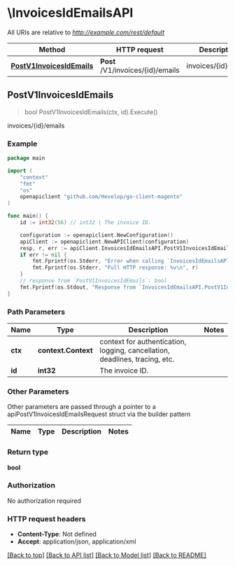 # \InvoicesIdEmailsAPI

All URIs are relative to *http://example.com/rest/default*

Method | HTTP request | Description
------------- | ------------- | -------------
[**PostV1InvoicesIdEmails**](InvoicesIdEmailsAPI.md#PostV1InvoicesIdEmails) | **Post** /V1/invoices/{id}/emails | invoices/{id}/emails



## PostV1InvoicesIdEmails

> bool PostV1InvoicesIdEmails(ctx, id).Execute()

invoices/{id}/emails



### Example

```go
package main

import (
	"context"
	"fmt"
	"os"
	openapiclient "github.com/Hevelop/go-client-magento"
)

func main() {
	id := int32(56) // int32 | The invoice ID.

	configuration := openapiclient.NewConfiguration()
	apiClient := openapiclient.NewAPIClient(configuration)
	resp, r, err := apiClient.InvoicesIdEmailsAPI.PostV1InvoicesIdEmails(context.Background(), id).Execute()
	if err != nil {
		fmt.Fprintf(os.Stderr, "Error when calling `InvoicesIdEmailsAPI.PostV1InvoicesIdEmails``: %v\n", err)
		fmt.Fprintf(os.Stderr, "Full HTTP response: %v\n", r)
	}
	// response from `PostV1InvoicesIdEmails`: bool
	fmt.Fprintf(os.Stdout, "Response from `InvoicesIdEmailsAPI.PostV1InvoicesIdEmails`: %v\n", resp)
}
```

### Path Parameters


Name | Type | Description  | Notes
------------- | ------------- | ------------- | -------------
**ctx** | **context.Context** | context for authentication, logging, cancellation, deadlines, tracing, etc.
**id** | **int32** | The invoice ID. | 

### Other Parameters

Other parameters are passed through a pointer to a apiPostV1InvoicesIdEmailsRequest struct via the builder pattern


Name | Type | Description  | Notes
------------- | ------------- | ------------- | -------------


### Return type

**bool**

### Authorization

No authorization required

### HTTP request headers

- **Content-Type**: Not defined
- **Accept**: application/json, application/xml

[[Back to top]](#) [[Back to API list]](../README.md#documentation-for-api-endpoints)
[[Back to Model list]](../README.md#documentation-for-models)
[[Back to README]](../README.md)


